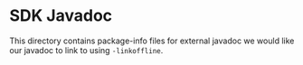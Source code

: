 # SDK Javadoc

This directory contains package-info files for external javadoc we would like
our javadoc to link to using `-linkoffline`.
